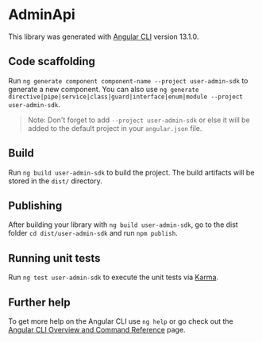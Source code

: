 # AdminApi

This library was generated with [Angular CLI](https://github.com/angular/angular-cli) version 13.1.0.

## Code scaffolding

Run `ng generate component component-name --project user-admin-sdk` to generate a new component. You can also use `ng generate directive|pipe|service|class|guard|interface|enum|module --project user-admin-sdk`.
> Note: Don't forget to add `--project user-admin-sdk` or else it will be added to the default project in your `angular.json` file. 

## Build

Run `ng build user-admin-sdk` to build the project. The build artifacts will be stored in the `dist/` directory.

## Publishing

After building your library with `ng build user-admin-sdk`, go to the dist folder `cd dist/user-admin-sdk` and run `npm publish`.

## Running unit tests

Run `ng test user-admin-sdk` to execute the unit tests via [Karma](https://karma-runner.github.io).

## Further help

To get more help on the Angular CLI use `ng help` or go check out the [Angular CLI Overview and Command Reference](https://angular.io/cli) page.
